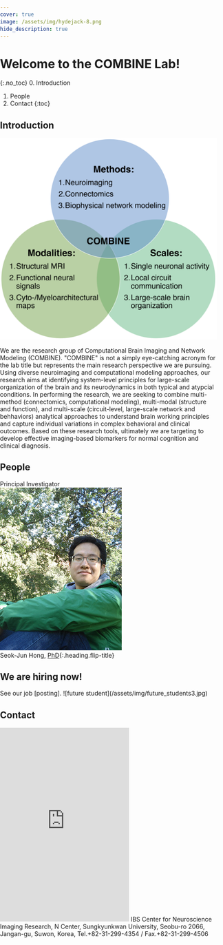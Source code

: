 ```yaml
---
cover: true
image: /assets/img/hydejack-8.png
hide_description: true
---
```


# Welcome to the COMBINE Lab!
{:.no_toc}
0. Introduction
1. People
2. Contact
{:toc}
## Introduction
![research perspective](/assets/img/research_perspective.png)<br/>
<div style="text-align:left">We are the research group of Computational Brain Imaging and Network Modeling (COMBINE). "COMBINE" is not a simply eye-catching acronym for the lab title but represents the main research perspective we are pursuing. Using diverse neuroimaging and computational modeling approaches, our research aims at identifying system-level principles for large-scale organization of the brain and its neurodynamics in both typical and atypcial conditions. In performing the research, we are seeking to combine multi-method (connectomics, computational modeling), multi-modal (structure and function), and multi-scale (circuit-level, large-scale network and behhaviors) analytical approaches to understand brain working principles and capture individual variations in complex behavioral and clinical outcomes. Based on these research tools, ultimately we are targeting to develop effective imaging-based biomarkers for normal cognition and clinical diagnosis.</div>

## People
Principal Investigator<br/>
![principal investigator](/assets/img/hong_seok_jun.jpg)<br/>
Seok-Jun Hong, [PhD]{:.heading.flip-title}<br/>

<h2>We are hiring now!</h2>
See our job [posting].
![future student](/assets/img/future_students3.jpg)<br/>

## Contact
<body style="margin:0px;padding:0px;overflow:hidden">
    <iframe src="https://www.google.com/maps/embed?pb=!1m18!1m12!1m3!1d793.5333488879778!2d126.97586952921114!3d37.29197219874064!2m3!1f0!2f0!3f0!3m2!1i1024!2i768!4f13.1!3m3!1m2!1s0x0%3A0x0!2zMzfCsDE3JzMxLjEiTiAxMjbCsDU4JzM1LjEiRQ!5e0!3m2!1sen!2skr!4v1588855433976!5m2!1sen!2skr" width="300" height="450" frameborder="0" style="border:0;" allowfullscreen="" aria-hidden="false" tabindex="0"></iframe>
</body>
IBS Center for Neuroscience Imaging Research, N Center, Sungkyunkwan University, Seobu-ro 2066, Jangan-gu, Suwon, Korea, Tel.+82-31-299-4354 / Fax.+82-31-299-4506

[PhD]: resume.md
[posting]: /job/
